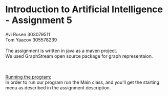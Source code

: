 # Introduction to Artificial Intelligence - Assignment 5
Avi Rosen 303079511<br>
Tom Yaacov 305578239<br>
<br>
The assignment is written in java as a maven project.
<br>
We used GraphStream open source package for graph representaion.
<br><br>


<br>
<u>Running the program:</u><br>
In order to run our program run the Main class, and you'll get the starting menu as described in the assignment description.
<br>

